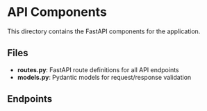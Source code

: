 # API Components

This directory contains the FastAPI components for the application.

## Files

- **routes.py**: FastAPI route definitions for all API endpoints
- **models.py**: Pydantic models for request/response validation

## Endpoints
